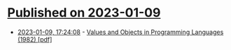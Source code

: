 # [Published on 2023-01-09](index.md)

* [2023-01-09, 17:24:08](https://news.ycombinator.com/item?id=34312877) - [Values and Objects in Programming Languages (1982) [pdf]](https://dl.acm.org/doi/pdf/10.1145/988164.988172)
